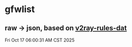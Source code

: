 # gfwlist
## raw -> json, based on [v2ray-rules-dat](https://github.com/Loyalsoldier/v2ray-rules-dat)
Fri Oct 17 06:00:31 AM CST 2025

